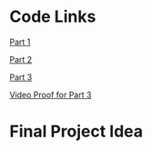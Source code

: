 # Code Links

<a href = "https://editor.p5js.org/AakSin/sketches/fgzP6XJoT"> Part 1 </a>

<a href = "https://editor.p5js.org/AakSin/sketches/4sPPGQ1br"> Part 2</a>

<a href = "https://editor.p5js.org/AakSin/sketches/WKXWhr8TO"> Part 3 </a>

<a href="https://vimeo.com/700259786"> Video Proof for Part 3 </a>


# Final Project Idea

<img href="https://upload.wikimedia.org/wikipedia/commons/e/ee/Reality_check_ESA384313.jpg">
